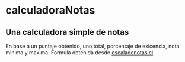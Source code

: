 # calculadoraNotas
## Una calculadora simple de notas

En base a un puntaje obtenido, uno total, porcentaje de exicencia, nota minima y maxima.
Formula obtenida desde [escaladenotas.cl](https://escaladenotas.cl/?nmin=1.0&nmax=7.0&napr=4.0&exig=60.0&pmax=100.0&explicacion=1)
